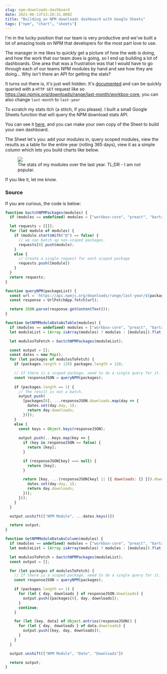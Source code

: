 ```yaml
---
slug: npm-downloads-dashboard
date: 2021-06-13T13:20:31.000Z
title: "Building an NPM downloads dashboard with Google Sheets"
tags: ["npm", "chart", "sheets"]
---
```


I'm in the lucky position that our team is very productive and we've built a lot of amazing
tools on NPM that developers for the most part love to use.

The manager in me likes to quickly get a picture of how the web is doing, and how the work that our team does is going, so I end up building a lot of dashboards. One area that was a frustration was that I would have to go through each of our teams NPM modules by hand and see how they are doing... Why isn't there an API for getting the stats?

It turns out there is, it's just well hidden. It's [documented](https://github.com/npm/registry/blob/master/docs/download-counts.md) and can be quickly queried with a `HTTP GET` request like so https://api.npmjs.org/downloads/range/last-month/workbox-core, you can also change `last-month` to `last-year`

To scratch my stats itch (a stitch, if you please). I built a small Google Sheets function that will query the NPM download stats API.

You can see it [here](https://docs.google.com/spreadsheets/d/1HA3YcObRiKELJJ8eghBNrQ2XjRILVpZxceB7BpB2q2E/edit#gid=440003152), and you can make your own copy of the Sheet to build your own dashboard.

The Sheet let's you: add your modules in, query scoped modules, view the results as a table for the entire year (rolling 365 days), view it as a simple column which lets you build charts like below.

<figure>
  <img src="/images/NPM-downloads-chart.png">
  <figcaption>The stats of my modules over the last year. TL;DR - I am not popular.</figcaption>
</figure>

If you like it, let me know.

### Source

If you are curious, the code is below:

``` JavaScript
function bactchNPMPackages(modules) {
  if (modules == undefined) modules = ["workbox-core", "preact", "bartasdad", "@squoosh/lib", "@workbox/core"]

  let requests = [[]];
  for (let module of modules) {
    if (module.startsWith("@") == false) {
      // we can batch up non-scoped packages.
      requests[0].push(module);
    }
    else {
      // Create a single request for each scoped package
      requests.push([module])
    }
  }
  return requests;
}

function queryNPM(packageList) {
  const url = `https://api.npmjs.org/downloads/range/last-year/${packageList.join(",")}`;
  const response = UrlFetchApp.fetch(url);

  return JSON.parse(response.getContentText());
}

function GetNPMModuleDataAsTable(modules) {
  if (modules == undefined) modules = ["workbox-core", "preact", "bartasdad"]
  let moduleList = (Array.isArray(modules) ? modules : [modules]).flat().filter(m => m != "");

  let modulesToFetch = bactchNPMPackages(moduleList);

  const output = [];
  const dates = new Map();
  for (let packages of modulesToFetch) {
    if (packages.length > 128) packages.length = 128;

    // If there is a scoped package, need to do a single query for it.
    const responseJSON = queryNPM(packages);
   
    if (packages.length == 1) {
      // The result is not a batch.
      output.push(
        [packages[0], ...responseJSON.downloads.map(day => {
          dates.set(day.day, 1);
          return day.downloads;
        })]);
    }
    else {
      const keys = Object.keys(responseJSON);
      
      output.push(...keys.map(key => {
        if (key in responseJSON == false) {
          return [key];
        }

        if (responseJSON[key] === null) {
          return [key];
        }

        return [key, ...(responseJSON[key] || [{ downloads: [] }]).downloads.map(day => {
          dates.set(day.day, 1);
          return day.downloads;
        })];
      }));
    }
  }

  output.unshift(["NPM Module", ...dates.keys()])

  return output;
}

function GetNPMModuleDataAsColumn(modules) {
  if (modules == undefined) modules = ["workbox-core", "preact", "bartasdad"]
  let moduleList = (Array.isArray(modules) ? modules : [modules]).flat().filter(m => m != "");

  let modulesToFetch = bactchNPMPackages(moduleList);
  const output = [];

  for (let packages of modulesToFetch) {
    // If there is a scoped package, need to do a single query for it.
    const responseJSON = queryNPM(packages);

    if (packages.length == 1) {
      for (let { day, downloads } of responseJSON.downloads) {
        output.push([packages[0], day, downloads]);
      }
      continue;
    }

    for (let [key, data] of Object.entries(responseJSON)) {
      for (let { day, downloads } of data.downloads) {
        output.push([key, day, downloads]);
      }
    }
  }

  output.unshift(["NPM Module", "Date", "Downloads"])

  return output;
}
```
